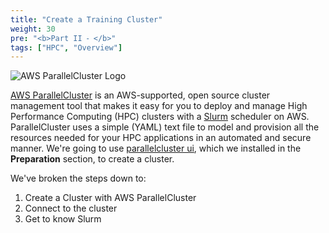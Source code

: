 ```yaml
---
title: "Create a Training Cluster"
weight: 30
pre: "<b>Part II ⁃ </b>"
tags: ["HPC", "Overview"]
---
```


![AWS ParallelCluster Logo](/images/03-cluster/aws-parallelclusterlogo.png)

[AWS ParallelCluster](https://github.com/aws/aws-parallelcluster) is an AWS-supported, open source cluster management tool that makes it easy for you to deploy and manage High Performance Computing (HPC) clusters with a [Slurm](https://slurm.schedmd.com/overview.html) scheduler on AWS. ParallelCluster uses a simple (YAML) text file to model and provision all the resources needed for your HPC applications in an automated and secure manner. We're going to use [parallelcluster ui](https://github.com/aws/aws-parallelcluster-ui), which we installed in the **Preparation** section, to  create a cluster.

We've broken the steps down to:

1. Create a Cluster with AWS ParallelCluster
2. Connect to the cluster
3. Get to know Slurm
